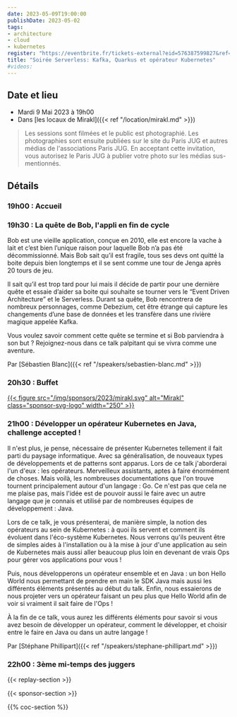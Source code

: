 ```yaml
---
date: 2023-05-09T19:00:00
publishDate: 2023-05-02
tags:
- architecture
- cloud
- kubernetes
register: "https://eventbrite.fr/tickets-external?eid=576387599827&ref=etckt"
title: "Soirée Serverless: Kafka, Quarkus et opérateur Kubernetes"
#videos:
---
```


## Date et lieu

* Mardi 9 Mai 2023 à 19h00
* Dans [les locaux de Mirakl]({{< ref "/location/mirakl.md" >}})

> Les sessions sont filmées et le public est photographié. Les photographies sont ensuite publiées sur le site du Paris JUG et autres médias de l'associations Paris JUG. En acceptant cette invitation, vous autorisez le Paris JUG à publier votre photo sur les médias sus-mentionnés.

## Détails

### 19h00 : Accueil

### 19h30 : La quête de Bob, l'appli en fin de cycle

Bob est une vieille application, conçue en 2010, elle est encore la vache à lait et c’est bien l’unique raison pour laquelle Bob n’a pas été décommissionné.
Mais Bob sait qu’il est fragile, tous ses devs ont quitté la boite depuis bien longtemps et il se sent comme une tour de Jenga après 20 tours de jeu.

Il sait qu’il est trop tard pour lui mais il décide de partir pour une dernière quête et essaie d’aider sa boite qui souhaite se tourner vers le “Event Driven Architecture” et le Serverless.
Durant sa quête, Bob rencontrera de nombreux personnages, comme Debezium, cet être étrange qui capture les changements d’une base de données et les transfère dans une rivière magique appelée Kafka.

Vous voulez savoir comment cette quête se termine et si Bob parviendra à son but ?
Rejoignez-nous dans ce talk palpitant qui se vivra comme une aventure. 

Par [Sébastien Blanc]({{< ref "/speakers/sebastien-blanc.md" >}})

### 20h30 : Buffet

[{{< figure src="/img/sponsors/2023/mirakl.svg" alt="Mirakl" class="sponsor-svg-logo" width="250" >}}](https://mirakl.tech/)

### 21h00 : Développer un opérateur Kubernetes en Java, challenge accepted !

Il n'est plus, je pense, nécessaire de présenter Kubernetes tellement il fait parti du paysage informatique.
Avec sa généralisation, de nouveaux types de développements et de patterns sont apparus. Lors de ce talk j'aborderai l'un d'eux : les opérateurs.
Merveilleux assistants, aptes à faire énormément de choses. Mais voilà, les nombreuses documentations que l'on trouve tournent principalement autour d'un langage : Go.
Ce n'est pas que cela ne me plaise pas, mais l'idée est de pouvoir aussi le faire avec un autre langage que je connais et utilisé par de nombreuses équipes de développement : Java.

Lors de ce talk, je vous présenterai, de manière simple, la notion des opérateurs au sein de Kubernetes : à quoi ils servent et comment ils évoluent dans l'éco-système Kubernetes.
Nous verrons qu'ils peuvent être de simples aides à l'installation ou à la mise à jour d'une application au sein de Kubernetes mais aussi aller beaucoup plus loin en devenant de vrais Ops pour gérer vos applications pour vous !

Puis, nous développerons un opérateur ensemble et en Java : un bon Hello World nous permettant de prendre en main le SDK Java mais aussi les différents éléments présentés au début du talk.
Enfin, nous essaierons de nous projeter vers un opérateur faisant un peu plus que Hello World afin de voir si vraiment il sait faire de l'Ops !

À la fin de ce talk, vous aurez les différents éléments pour savoir si vous avez besoin de développer un opérateur, comment le développer, et choisir entre le faire en Java ou dans un autre langage ! 

Par [Stéphane Phillipart]({{< ref "/speakers/stephane-phillipart.md" >}})


### 22h00 : 3ème mi-temps des juggers

{{< replay-section >}}

{{< sponsor-section >}}

{{% coc-section %}}

